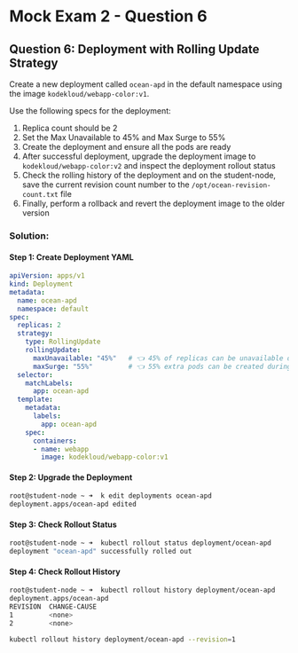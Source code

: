 # Mock Exam 2 - Question 6

## Question 6: Deployment with Rolling Update Strategy

Create a new deployment called `ocean-apd` in the default namespace using the image `kodekloud/webapp-color:v1`.

Use the following specs for the deployment:

1. Replica count should be 2
2. Set the Max Unavailable to 45% and Max Surge to 55%
3. Create the deployment and ensure all the pods are ready
4. After successful deployment, upgrade the deployment image to `kodekloud/webapp-color:v2` and inspect the deployment rollout status
5. Check the rolling history of the deployment and on the student-node, save the current revision count number to the `/opt/ocean-revision-count.txt` file
6. Finally, perform a rollback and revert the deployment image to the older version

### Solution:

#### Step 1: Create Deployment YAML

```yaml
apiVersion: apps/v1
kind: Deployment
metadata:
  name: ocean-apd
  namespace: default
spec:
  replicas: 2
  strategy:
    type: RollingUpdate
    rollingUpdate:
      maxUnavailable: "45%"   # 👈 45% of replicas can be unavailable during update
      maxSurge: "55%"         # 👈 55% extra pods can be created during update
  selector:
    matchLabels:
      app: ocean-apd
  template:
    metadata:
      labels:
        app: ocean-apd
    spec:
      containers:
      - name: webapp
        image: kodekloud/webapp-color:v1
```

#### Step 2: Upgrade the Deployment

```bash
root@student-node ~ ➜  k edit deployments ocean-apd 
deployment.apps/ocean-apd edited
```

#### Step 3: Check Rollout Status

```bash
root@student-node ~ ➜  kubectl rollout status deployment/ocean-apd 
deployment "ocean-apd" successfully rolled out
```

#### Step 4: Check Rollout History

```bash
root@student-node ~ ➜  kubectl rollout history deployment/ocean-apd 
deployment.apps/ocean-apd 
REVISION  CHANGE-CAUSE
1         <none>
2         <none>

kubectl rollout history deployment/ocean-apd --revision=1
```

